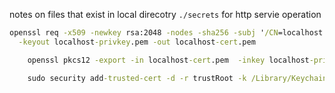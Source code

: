 
notes on files that exist in local direcotry `./secrets` for http servie operation

```cmd
openssl req -x509 -newkey rsa:2048 -nodes -sha256 -subj '/CN=localhost:<port?>' \
  -keyout localhost-privkey.pem -out localhost-cert.pem
```

```cmd
	openssl pkcs12 -export -in localhost-cert.pem  -inkey localhost-privkey.pem -out output.pfx
```

```cmd
	sudo security add-trusted-cert -d -r trustRoot -k /Library/Keychains/System.keychain localhost-cert.pem
```